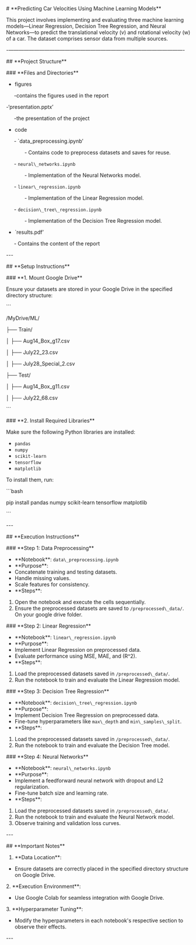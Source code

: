 ﻿

\# \*\*Predicting Car Velocities Using Machine Learning Models\*\*

This project involves implementing and evaluating three machine learning models—Linear Regression, Decision Tree Regression, and Neural Networks—to predict the translational velocity (v) and rotational velocity (w) of a car. The dataset comprises sensor data from multiple sources.

-——————————————————————————————————-

\## \*\*Project Structure\*\*

\### \*\*Files and Directories\*\*

- figures

`	`-contains the figures used in the report

-‘presentation.pptx’

`	`-the presentation of the project

- code

`	`- `data\_preprocessing.ipynb’

`		`- Contains code to preprocess datasets and saves for reuse.

`	`- `neural\_networks.ipynb`

`		`- Implementation of the Neural Networks model.

`	`- `linear\_regression.ipynb`

`		`- Implementation of the Linear Regression model.

`	`- `decision\_tree\_regression.ipynb`

`		`- Implementation of the Decision Tree Regression model.

- `results.pdf’

`	`- Contains the content of the report

\---

\## \*\*Setup Instructions\*\*

\### \*\*1. Mount Google Drive\*\*

Ensure your datasets are stored in your Google Drive in the specified directory structure:

\```

/MyDrive/ML/

├── Train/

│   ├── Aug14\_Box\_g17.csv

│   ├── July22\_23.csv

│   ├── July28\_Special\_2.csv

├── Test/

│   ├── Aug14\_Box\_g11.csv

│   ├── July22\_68.csv

\```

\### \*\*2. Install Required Libraries\*\*

Make sure the following Python libraries are installed:

- `pandas`
- `numpy`
- `scikit-learn`
- `tensorflow`
- `matplotlib`

To install them, run:

\```bash

pip install pandas numpy scikit-learn tensorflow matplotlib

\```

\---

\## \*\*Execution Instructions\*\*

\### \*\*Step 1: Data Preprocessing\*\*

- \*\*Notebook\*\*: `data\_preprocessing.ipynb`
- \*\*Purpose\*\*:
- Concatenate training and testing datasets.
- Handle missing values.
- Scale features for consistency.
- \*\*Steps\*\*:
1. Open the notebook and execute the cells sequentially.
1. Ensure the preprocessed datasets are saved to `/preprocessed\_data/`. On your google drive folder.

\### \*\*Step 2: Linear Regression\*\*

- \*\*Notebook\*\*: `linear\_regression.ipynb`
- \*\*Purpose\*\*:
- Implement Linear Regression on preprocessed data.
- Evaluate performance using MSE, MAE, and \(R^2\).
- \*\*Steps\*\*:
1. Load the preprocessed datasets saved in `/preprocessed\_data/`.
1. Run the notebook to train and evaluate the Linear Regression model.

\### \*\*Step 3: Decision Tree Regression\*\*

- \*\*Notebook\*\*: `decision\_tree\_regression.ipynb`
- \*\*Purpose\*\*:
- Implement Decision Tree Regression on preprocessed data.
- Fine-tune hyperparameters like `max\_depth` and `min\_samples\_split`.
- \*\*Steps\*\*:
1. Load the preprocessed datasets saved in `/preprocessed\_data/`.
1. Run the notebook to train and evaluate the Decision Tree model.

\### \*\*Step 4: Neural Networks\*\*

- \*\*Notebook\*\*: `neural\_networks.ipynb`
- \*\*Purpose\*\*:
- Implement a feedforward neural network with dropout and L2 regularization.
- Fine-tune batch size and learning rate.
- \*\*Steps\*\*:
1. Load the preprocessed datasets saved in `/preprocessed\_data/`.
1. Run the notebook to train and evaluate the Neural Network model.
1. Observe training and validation loss curves.

\---

\## \*\*Important Notes\*\*

1. \*\*Data Location\*\*:
- Ensure datasets are correctly placed in the specified directory structure on Google Drive.

2\. \*\*Execution Environment\*\*:

- Use Google Colab for seamless integration with Google Drive.

3\. \*\*Hyperparameter Tuning\*\*:

- Modify the hyperparameters in each notebook's respective section to observe their effects.

\---
